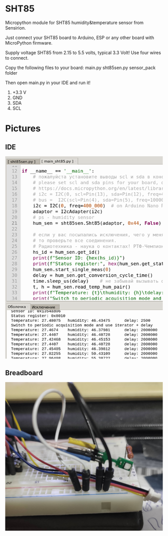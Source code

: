 # SHT85
Micropython module for SHT85 humidity&temperature sensor from Sensirion.

Just connect your SHT85 board to Arduino, ESP or any other board with MicroPython firmware.

Supply voltage SHT85 from 2.15 to 5.5 volts, typical 3.3 Volt! Use four wires to connect.

Copy the following files to your board:
    main.py
    sht85sen.py
    sensor_pack folder

Then open main.py in your IDE and run it!

1. +3.3 V
2. GND
3. SDA
4. SCL

# Pictures
## IDE
![alt text](https://github.com/octaprog7/sht85/blob/master/ide85.png)
## Breadboard
![alt text](https://github.com/octaprog7/sht85/blob/master/sht85.png)

